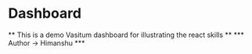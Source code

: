 # Dashboard
** This is a demo Vasitum dashboard for illustrating the react skills **
*** Author -> Himanshu ***
